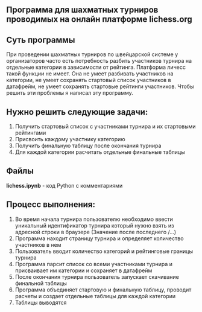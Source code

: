 ## Программа для шахматных турниров проводимых на онлайн платформе lichess.org

## Суть программы 
При проведении шахматных турниров по швейцарской системе у организаторов часто есть потребность разбить участников турнира на отдельные категории в зависимости от рейтинга. Платформа личесс такой функции не имеет. Она не умеет разбивать участников на категории, не умеет сохранять стартовый список участников в датафрейм, не умеет сохранять стартовые рейтинги участников. Чтобы решить эти проблемы я написал эту программу.

## Нужно решить следующие задачи:
1. Получить стартовый список с участниками турнира и их стартовыми рейтингами
2. Присвоить каждому участнику категорию
3. Получить финальную таблицу после окончания турнира
4. Для каждой категории расчитать отдельные финальные таблицы

## Файлы
**lichess.ipynb** - код Python с комментариями

## Процесс выполнения:
1. Во время начала турнира пользователю необходимо ввести уникальный идентификатор турнира который нужно взять из адресной строки в браузере (Значение после последнего /...)
2. Программа находит страницу турнира и определяет количество участников в нем
3. Пользователь вводит количество категорий и рейтинговые границы турнира
4. Программа парсит список со всеми участниками турнира и присваивает им категории и сохраняет в датафрейм
5. После окончания турнира пользователь запускает скачивание финальной таблицы
6. Программа объединяет стартовую и финальную таблицу, проводит расчеты и создает отдельные таблицы для каждой категории
7. Таблицы выводятся
